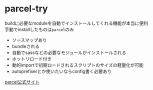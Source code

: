 # parcel-try

buildに必要なmoduleを自動でインストールしてくれる機能が本当に便利  
手動でinstallしたものは`parcel`のみ

- ソースマップあり
- bundleされる
- 自動でsassなどの必要なモジュールがインストールされる
- ホットリロード付き
- 動的importで初期ロードされるスクリプトのサイズの軽量化が可能
- autoprefixerとか使いたいならconfig書く必要あり

[parcel公式サイト](https://parceljs.org/)
